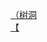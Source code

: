 [（树洞](http://tieba.baidu.com/p/4462100143?see_lz=1&pn=)   
[【](http://tieba.baidu.com/p/4463027872?see_lz=1&pn=)   
